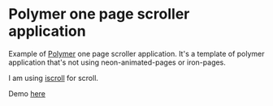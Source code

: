 # Polymer one page scroller application

Example of [Polymer](https://www.polymer-project.org) one page scroller application.
It's a template of polymer application that's not using neon-animated-pages or iron-pages.

I am using [iscroll](iscrolljs.com) for scroll.

Demo [here](http://sgoran.github.io/polymer-spa)

